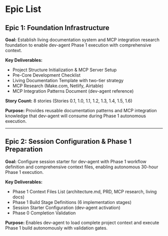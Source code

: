 # Epic List

## Epic 1: Foundation Infrastructure

**Goal:** Establish living documentation system and MCP integration research foundation to enable dev-agent Phase 1 execution with comprehensive context.

**Key Deliverables:**
- Project Structure Initialization & MCP Server Setup
- Pre-Core Development Checklist
- Living Documentation Template with two-tier strategy
- MCP Research (Make.com, Netlify, Airtable)
- MCP Integration Patterns Document (dev-agent reference)

**Story Count:** 8 stories (Stories 0.1, 1.0, 1.1, 1.2, 1.3, 1.4, 1.5, 1.6)

**Purpose:** Provides reusable documentation patterns and MCP integration knowledge that dev-agent will consume during Phase 1 autonomous execution.

---

## Epic 2: Session Configuration & Phase 1 Preparation

**Goal:** Configure session starter for dev-agent with Phase 1 workflow definition and comprehensive context files, enabling autonomous 30-hour Phase 1 execution.

**Key Deliverables:**
- Phase 1 Context Files List (architecture.md, PRD, MCP research, living docs)
- Phase 1 Build Stage Definitions (6 implementation stages)
- Session Starter Configuration (dev-agent activation)
- Phase 0 Completion Validation

**Purpose:** Enables dev-agent to load complete project context and execute Phase 1 build autonomously with validation gates.
